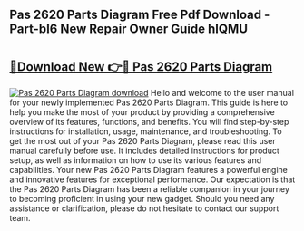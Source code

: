 ## Pas 2620 Parts Diagram Free Pdf Download - Part-bI6 New Repair Owner Guide hlQMU

# <h2><a href="http://dflreeq.blite.top/?on=Pas+2620+Parts+Diagram">🔗Download New 👉🔴 Pas 2620 Parts Diagram</a></h2>

[![Pas 2620 Parts Diagram download](https://i.imgur.com/lujVjoI.png)](http://dflreeq.blite.top/?on=Pas+2620+Parts+Diagram)
Hello and welcome to the user manual for your newly implemented Pas 2620 Parts Diagram. This guide is here to help you make the most of your product by providing a comprehensive overview of its features, functions, and benefits. You will find step-by-step instructions for installation, usage, maintenance, and troubleshooting. To get the most out of your Pas 2620 Parts Diagram, please read this user manual carefully before use. It includes detailed instructions for product setup, as well as information on how to use its various features and capabilities. Your new Pas 2620 Parts Diagram features a powerful engine and innovative features for exceptional performance. Our expectation is that the Pas 2620 Parts Diagram has been a reliable companion in your journey to becoming proficient in using your new gadget. Should you need any assistance or clarification, please do not hesitate to contact our support team.
